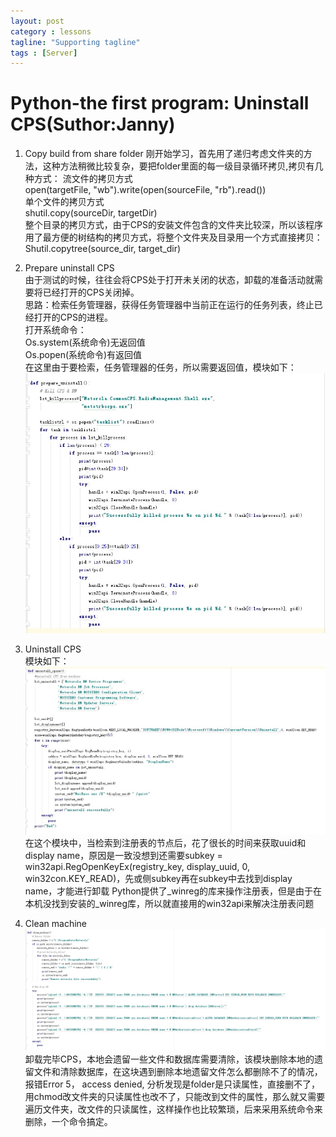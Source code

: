```yaml
---
layout: post
category : lessons
tagline: "Supporting tagline"
tags : [Server]
---
```


#   Python-the first program:  Uninstall CPS(Suthor:Janny)
1.	Copy build from share folder
刚开始学习，首先用了递归考虑文件夹的方法，这种方法稍微比较复杂，要把folder里面的每一级目录循环拷贝,拷贝有几种方式：
流文件的拷贝方式	    
open(targetFile, "wb").write(open(sourceFile, "rb").read())     
单个文件的拷贝方式    
shutil.copy(sourceDir,  targetDir)     
整个目录的拷贝方式，由于CPS的安装文件包含的文件夹比较深，所以该程序用了最方便的树结构的拷贝方式，将整个文件夹及目录用一个方式直接拷贝：    
Shutil.copytree(source_dir, target_dir)    

2.	Prepare uninstall CPS    
由于测试的时候，往往会将CPS处于打开未关闭的状态，卸载的准备活动就需要将已经打开的CPS关闭掉。    
思路：检索任务管理器，获得任务管理器中当前正在运行的任务列表，终止已经打开的CPS的进程。    
打开系统命令：    
Os.system(系统命令)无返回值    
Os.popen(系统命令)有返回值    
在这里由于要检索，任务管理器的任务，所以需要返回值，模块如下：        
    <img src="/assets/images/Uninstall.jpg" alt=" " class="img-responsive" />            

3.	Uninstall CPS    
模块如下：        
    <img src="/assets/images/Uninstall1.jpg" alt=" " class="img-responsive" />     
在这个模块中，当检索到注册表的节点后，花了很长的时间来获取uuid和display name，原因是一致没想到还需要subkey =           win32api.RegOpenKeyEx(registry_key, display_uuid, 0, win32con.KEY_READ)，先或侧subkey再在subkey中去找到display name，才能进行卸载
Python提供了_winreg的库来操作注册表，但是由于在本机没找到安装的_winreg库，所以就直接用的win32api来解决注册表问题             

4.	Clean machine               
    <img src="/assets/images/Uninstall2.jpg" alt=" " class="img-responsive" />     
卸载完毕CPS，本地会遗留一些文件和数据库需要清除，该模块删除本地的遗留文件和清除数据库，在这块遇到删除本地遗留文件怎么都删除不了的情况，报错Error 5， access denied, 分析发现是folder是只读属性，直接删不了，用chmod改文件夹的只读属性也改不了，只能改到文件的属性，那么就又需要遍历文件夹，改文件的只读属性，这样操作也比较繁琐，后来采用系统命令来删除，一个命令搞定。                    
